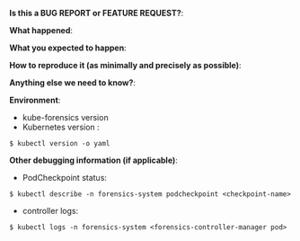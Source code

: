**Is this a BUG REPORT or FEATURE REQUEST?**:

**What happened**:

**What you expected to happen**:

**How to reproduce it (as minimally and precisely as possible)**:

**Anything else we need to know?**:

**Environment**:
- kube-forensics version
- Kubernetes version :
```
$ kubectl version -o yaml
```

**Other debugging information (if applicable)**:
- PodCheckpoint status:
```
$ kubectl describe -n forensics-system podcheckpoint <checkpoint-name>
```
- controller logs:
```
$ kubectl logs -n forensics-system <forensics-controller-manager pod>
```